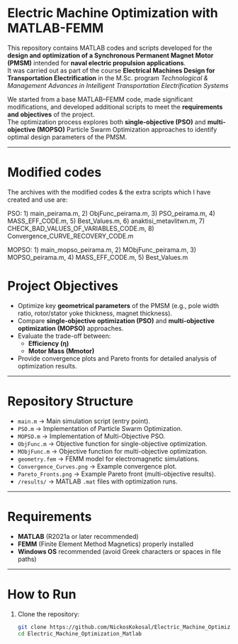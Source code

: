 # Electric Machine Optimization with MATLAB-FEMM

This repository contains MATLAB codes and scripts developed for the **design and optimization of a Synchronous Permanent Magnet Motor (PMSM)** intended for **naval electric propulsion applications**.  
It was carried out as part of the course **Electrical Machines Design for Transportation Electrification** in the M.Sc. program *Technological & Management Advances in Intelligent Transportation Electrification Systems*

We started from a base MATLAB–FEMM code, made significant modifications, and developed additional scripts to meet the **requirements and objectives** of the project.  
The optimization process explores both **single-objective (PSO)** and **multi-objective (MOPSO)** Particle Swarm Optimization approaches to identify optimal design parameters of the PMSM.

---
# Modified codes
The archives with the modified codes & the extra scripts which I have created and use are:

PSO: 1) main_peirama.m, 2) ObjFunc_peirama.m, 3) PSO_peirama.m, 4) MASS_EFF_CODE.m, 5) Best_Values.m, 6) anaktisi_metavlitwn.m,
     7) CHECK_BAD_VALUES_OF_VARIABLES_CODE.m, 8) Convergence_CURVE_RECOVERY_CODE.m

MOPSO: 1) main_mopso_peirama.m, 2) MObjFunc_peirama.m, 3) MOPSO_peirama.m, 4) MASS_EFF_CODE.m, 5) Best_Values.m

# Project Objectives

- Optimize key **geometrical parameters** of the PMSM (e.g., pole width ratio, rotor/stator yoke thickness, magnet thickness).  
- Compare **single-objective optimization (PSO)** and **multi-objective optimization (MOPSO)** approaches.  
- Evaluate the trade-off between:
  - **Efficiency (η)**
  - **Motor Mass (Mmotor)**
- Provide convergence plots and Pareto fronts for detailed analysis of optimization results.  

---

# Repository Structure

- `main.m` → Main simulation script (entry point).  
- `PSO.m` → Implementation of Particle Swarm Optimization.  
- `MOPSO.m` → Implementation of Multi-Objective PSO.  
- `ObjFunc.m` → Objective function for single-objective optimization.  
- `MObjFunc.m` → Objective function for multi-objective optimization.  
- `geometry.fem` → FEMM model for electromagnetic simulations.  
- `Convergence_Curves.png` → Example convergence plot.  
- `Pareto_Fronts.png` → Example Pareto front (multi-objective results).  
- `/results/` → MATLAB `.mat` files with optimization runs.  

---

# Requirements

- **MATLAB** (R2021a or later recommended)  
- **FEMM** (Finite Element Method Magnetics) properly installed  
- **Windows OS** recommended (avoid Greek characters or spaces in file paths)  

---

# How to Run

1. Clone the repository:
   ```bash
   git clone https://github.com/NickosKokosal/Electric_Machine_Optimization_Matlab.git
   cd Electric_Machine_Optimization_Matlab
